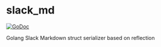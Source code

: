 # slack_md

[![GoDoc](https://godoc.org/github.com/inloco/slack-md?status.svg)](https://godoc.org/github.com/inloco/slack-md)

Golang Slack Markdown struct serializer based on reflection